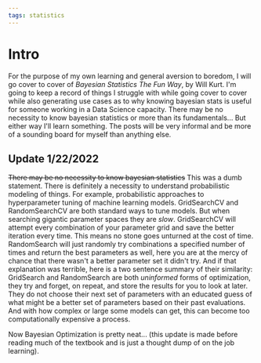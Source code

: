```yaml
---
tags: statistics
---
```


# Intro
For the purpose of my own learning and general aversion to boredom, I will go cover to cover of _Bayesian Statistics The Fun Way_, by Will Kurt. I'm going to keep a record of things I struggle with while going cover to cover while also generating use cases as to why knowing bayesian stats is useful for someone working in a Data Science capacity. There may be no necessity to know bayesian statistics or more than its fundamentals... But either way I'll learn something. The posts will be very informal and be more of a sounding board for myself than anything else.

## Update 1/22/2022
~~There may be no necessity to know bayesian statistics~~ This was a dumb statement. There is definitely a necessity to understand probabilistic modeling of things. For example, probabilistic approaches to hyperparameter tuning of machine learning models. GridSearchCV and RandomSearchCV are both standard ways to tune models. But when searching gigantic parameter spaces they are _slow_. GridSearchCV will attempt every combination of your parameter grid and save the better iteration every time. This means no stone goes unturned at the cost of time. RandomSearch will just randomly try combinations a specified number of times and return the best parameters as well, here you are at the mercy of chance that there wasn't a better parameter set it didn't try. And if that explanation was terrible, here is a two sentence summary of their similarity: GridSearch and RandomSearch are both _uninformed_ forms of optimization, they try and forget, on repeat, and store the results for you to look at later. They do not choose their next set of parameters with an educated guess of what might be a better set of parameters based on their past evaluations. And with how complex or large some models can get, this can become too computationally expensive a process.

Now Bayesian Optimization is pretty neat... (this update is made before reading much of the textbook and is just a thought dump of on the job learning).
